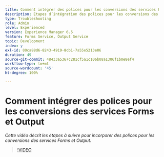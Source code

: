 ```yaml
---
title: Comment intégrer des polices pour les conversions des services Forms et Output
description: Étapes d’intégration des polices pour les conversions des services Forms et Output
type: Troubleshooting
role: Admin
level: Experienced
version: Experience Manager 6.5
feature: Forms Service, Output Service
topic: Development
index: y
exl-id: 00ca88d6-8243-4919-8cb1-7a55e5213e06
duration: 49
source-git-commit: 48433a5367c281cf5a1c106b08a1306f1b0e8ef4
workflow-type: tm+mt
source-wordcount: '45'
ht-degree: 100%

---
```


# Comment intégrer des polices pour les conversions des services Forms et Output

*Cette vidéo décrit les étapes à suivre pour incorporer des polices pour les conversions des services Forms et Output.*

>[!VIDEO](https://video.tv.adobe.com/v/3436476?quality=12&learn=on&captions=fre_fr)
